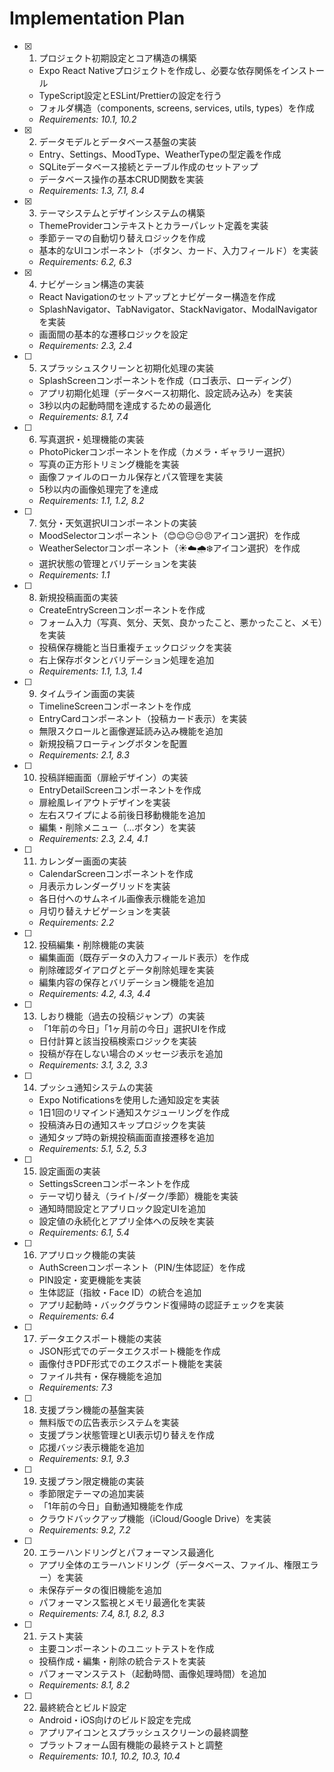 # Implementation Plan

- [x] 1. プロジェクト初期設定とコア構造の構築





  - Expo React Nativeプロジェクトを作成し、必要な依存関係をインストール
  - TypeScript設定とESLint/Prettierの設定を行う
  - フォルダ構造（components, screens, services, utils, types）を作成
  - _Requirements: 10.1, 10.2_

- [x] 2. データモデルとデータベース基盤の実装





  - Entry、Settings、MoodType、WeatherTypeの型定義を作成
  - SQLiteデータベース接続とテーブル作成のセットアップ
  - データベース操作の基本CRUD関数を実装
  - _Requirements: 1.3, 7.1, 8.4_

- [x] 3. テーマシステムとデザインシステムの構築





  - ThemeProviderコンテキストとカラーパレット定義を実装
  - 季節テーマの自動切り替えロジックを作成
  - 基本的なUIコンポーネント（ボタン、カード、入力フィールド）を実装
  - _Requirements: 6.2, 6.3_

- [x] 4. ナビゲーション構造の実装





  - React Navigationのセットアップとナビゲーター構造を作成
  - SplashNavigator、TabNavigator、StackNavigator、ModalNavigatorを実装
  - 画面間の基本的な遷移ロジックを設定
  - _Requirements: 2.3, 2.4_

- [ ] 5. スプラッシュスクリーンと初期化処理の実装
  - SplashScreenコンポーネントを作成（ロゴ表示、ローディング）
  - アプリ初期化処理（データベース初期化、設定読み込み）を実装
  - 3秒以内の起動時間を達成するための最適化
  - _Requirements: 8.1, 7.4_

- [ ] 6. 写真選択・処理機能の実装
  - PhotoPickerコンポーネントを作成（カメラ・ギャラリー選択）
  - 写真の正方形トリミング機能を実装
  - 画像ファイルのローカル保存とパス管理を実装
  - 5秒以内の画像処理完了を達成
  - _Requirements: 1.1, 1.2, 8.2_

- [ ] 7. 気分・天気選択UIコンポーネントの実装
  - MoodSelectorコンポーネント（😊😌😐😔😠アイコン選択）を作成
  - WeatherSelectorコンポーネント（☀️☁️🌧️❄️アイコン選択）を作成
  - 選択状態の管理とバリデーションを実装
  - _Requirements: 1.1_

- [ ] 8. 新規投稿画面の実装
  - CreateEntryScreenコンポーネントを作成
  - フォーム入力（写真、気分、天気、良かったこと、悪かったこと、メモ）を実装
  - 投稿保存機能と当日重複チェックロジックを実装
  - 右上保存ボタンとバリデーション処理を追加
  - _Requirements: 1.1, 1.3, 1.4_

- [ ] 9. タイムライン画面の実装
  - TimelineScreenコンポーネントを作成
  - EntryCardコンポーネント（投稿カード表示）を実装
  - 無限スクロールと画像遅延読み込み機能を追加
  - 新規投稿フローティングボタンを配置
  - _Requirements: 2.1, 8.3_

- [ ] 10. 投稿詳細画面（扉絵デザイン）の実装
  - EntryDetailScreenコンポーネントを作成
  - 扉絵風レイアウトデザインを実装
  - 左右スワイプによる前後日移動機能を追加
  - 編集・削除メニュー（…ボタン）を実装
  - _Requirements: 2.3, 2.4, 4.1_

- [ ] 11. カレンダー画面の実装
  - CalendarScreenコンポーネントを作成
  - 月表示カレンダーグリッドを実装
  - 各日付へのサムネイル画像表示機能を追加
  - 月切り替えナビゲーションを実装
  - _Requirements: 2.2_

- [ ] 12. 投稿編集・削除機能の実装
  - 編集画面（既存データの入力フィールド表示）を作成
  - 削除確認ダイアログとデータ削除処理を実装
  - 編集内容の保存とバリデーション機能を追加
  - _Requirements: 4.2, 4.3, 4.4_

- [ ] 13. しおり機能（過去の投稿ジャンプ）の実装
  - 「1年前の今日」「1ヶ月前の今日」選択UIを作成
  - 日付計算と該当投稿検索ロジックを実装
  - 投稿が存在しない場合のメッセージ表示を追加
  - _Requirements: 3.1, 3.2, 3.3_

- [ ] 14. プッシュ通知システムの実装
  - Expo Notificationsを使用した通知設定を実装
  - 1日1回のリマインド通知スケジューリングを作成
  - 投稿済み日の通知スキップロジックを実装
  - 通知タップ時の新規投稿画面直接遷移を追加
  - _Requirements: 5.1, 5.2, 5.3_

- [ ] 15. 設定画面の実装
  - SettingsScreenコンポーネントを作成
  - テーマ切り替え（ライト/ダーク/季節）機能を実装
  - 通知時間設定とアプリロック設定UIを追加
  - 設定値の永続化とアプリ全体への反映を実装
  - _Requirements: 6.1, 5.4_

- [ ] 16. アプリロック機能の実装
  - AuthScreenコンポーネント（PIN/生体認証）を作成
  - PIN設定・変更機能を実装
  - 生体認証（指紋・Face ID）の統合を追加
  - アプリ起動時・バックグラウンド復帰時の認証チェックを実装
  - _Requirements: 6.4_

- [ ] 17. データエクスポート機能の実装
  - JSON形式でのデータエクスポート機能を作成
  - 画像付きPDF形式でのエクスポート機能を実装
  - ファイル共有・保存機能を追加
  - _Requirements: 7.3_

- [ ] 18. 支援プラン機能の基盤実装
  - 無料版での広告表示システムを実装
  - 支援プラン状態管理とUI表示切り替えを作成
  - 応援バッジ表示機能を追加
  - _Requirements: 9.1, 9.3_

- [ ] 19. 支援プラン限定機能の実装
  - 季節限定テーマの追加実装
  - 「1年前の今日」自動通知機能を作成
  - クラウドバックアップ機能（iCloud/Google Drive）を実装
  - _Requirements: 9.2, 7.2_

- [ ] 20. エラーハンドリングとパフォーマンス最適化
  - アプリ全体のエラーハンドリング（データベース、ファイル、権限エラー）を実装
  - 未保存データの復旧機能を追加
  - パフォーマンス監視とメモリ最適化を実装
  - _Requirements: 7.4, 8.1, 8.2, 8.3_

- [ ] 21. テスト実装
  - 主要コンポーネントのユニットテストを作成
  - 投稿作成・編集・削除の統合テストを実装
  - パフォーマンステスト（起動時間、画像処理時間）を追加
  - _Requirements: 8.1, 8.2_

- [ ] 22. 最終統合とビルド設定
  - Android・iOS向けのビルド設定を完成
  - アプリアイコンとスプラッシュスクリーンの最終調整
  - プラットフォーム固有機能の最終テストと調整
  - _Requirements: 10.1, 10.2, 10.3, 10.4_